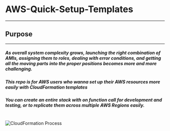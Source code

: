<h1> AWS-Quick-Setup-Templates </h1>
<hr>
<h2> Purpose </h2>
<hr>
<h5> As overall system complexity grows, launching the right combination of AMIs, assigning them to roles, dealing with error conditions, and getting all the moving parts into the proper positions becomes more and more challenging. </h5>
<h5> This repo is for AWS users who wanna set up their AWS resources more easily with CloudFormation templates </h5>
<h5> You can create an entire stack with on function call for development and testing, or to replicate them across multiple AWS Regions easily.</h5> 
<br>

<img src="https://d1.awsstatic.com/Products/product-name/diagrams/product-page-diagram_CloudFormation.ad3a4c93b4fdd3366da3da0de4fb084d89a5d761.png" alt="CloudFormation Process">